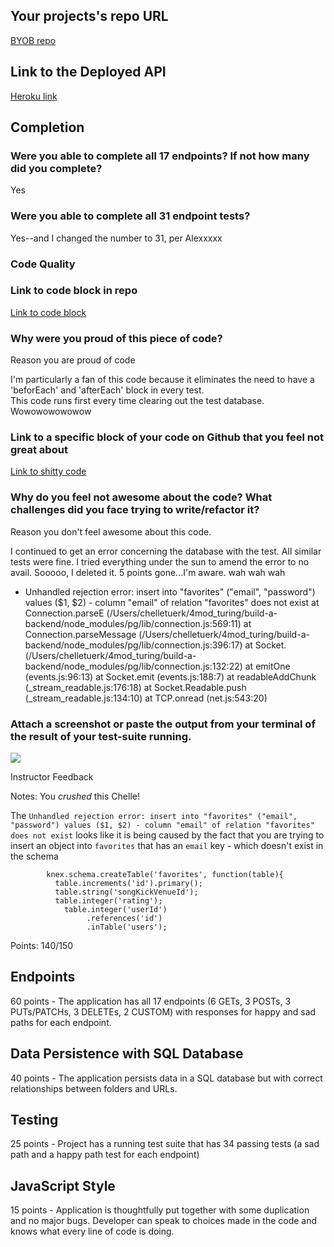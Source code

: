 ## Your projects's repo URL
[BYOB repo](https://github.com/chelletuerk/shut-up-and-shake-it)

## Link to the Deployed API
[Heroku link](https://byobackend.herokuapp.com/)

## Completion

### Were you able to complete all 17 endpoints? If not how many did you complete?

Yes
### Were you able to complete all 31 endpoint tests?

Yes--and I changed the number to 31, per Alexxxxx

### Code Quality

### Link to code block in repo
[Link to code block](https://github.com/chelletuerk/shut-up-and-shake-it/blob/master/tests/server-test.js#L17-L22)

### Why were you proud of this piece of code?
Reason you are proud of code

I'm particularly a fan of this code because it eliminates the need to have a 'beforEach' and 'afterEach' block in every test.  
This code runs first every time clearing out the test database.   Wowowowowowow

### Link to a specific block of your code on Github that you feel not great about

[Link to shitty code](https://github.com/chelletuerk/shut-up-and-shake-it/blob/f652e7e82c595cdfb973d70b1c53a1a05507b0f0/tests/server-test.js#L363-L382)

### Why do you feel not awesome about the code? What challenges did you face trying to write/refactor it?
Reason you don't feel awesome about this code.

I continued to get an error concerning the database with the test.  All similar tests were fine.  I tried everything under the sun
to amend the error to no avail.  Sooooo, I deleted it.  5 points gone...I'm aware.  wah wah wah

* Unhandled rejection error: insert into "favorites" ("email", "password") values ($1, $2) - column "email" of relation "favorites" does not exist
    at Connection.parseE (/Users/chelletuerk/4mod_turing/build-a-backend/node_modules/pg/lib/connection.js:569:11)
    at Connection.parseMessage (/Users/chelletuerk/4mod_turing/build-a-backend/node_modules/pg/lib/connection.js:396:17)
    at Socket.<anonymous> (/Users/chelletuerk/4mod_turing/build-a-backend/node_modules/pg/lib/connection.js:132:22)
    at emitOne (events.js:96:13)
    at Socket.emit (events.js:188:7)
    at readableAddChunk (_stream_readable.js:176:18)
    at Socket.Readable.push (_stream_readable.js:134:10)
    at TCP.onread (net.js:543:20)


### Attach a screenshot or paste the output from your terminal of the result of your test-suite running.
![](http://i.imgur.com/DMjKcAT.png)

Instructor Feedback

Notes: You _crushed_ this Chelle! 

The `Unhandled rejection error: insert into "favorites" ("email", "password") values ($1, $2) - column "email" of relation "favorites" does not exist` looks like it is being caused by the fact that you are trying to insert an object into `favorites` that has an `email` key - which doesn't exist in the schema

```
        knex.schema.createTable('favorites', function(table){
          table.increments('id').primary();
          table.string('songKickVenueId');
          table.integer('rating');
            table.integer('userId')
                 .references('id')
                 .inTable('users');
```

Points: 140/150

## Endpoints

60 points - The application has all 17 endpoints (6 GETs, 3 POSTs, 3 PUTs/PATCHs, 3 DELETEs, 2 CUSTOM) with responses for happy and sad paths for each endpoint.

## Data Persistence with SQL Database

40 points - The application persists data in a SQL database but with correct relationships between folders and URLs.

## Testing

25 points - Project has a running test suite that has 34 passing tests (a sad path and a happy path test for each endpoint)

## JavaScript Style

15 points - Application is thoughtfully put together with some duplication and no major bugs. Developer can speak to choices made in the code and knows what every line of code is doing.
